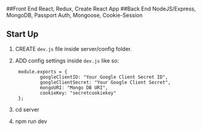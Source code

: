 ##Front End
React, Redux, Create React App
##Back End
NodeJS/Express, MongoDB, Passport Auth, Mongoose, Cookie-Session

## Start Up

1. CREATE <code>dev.js</code> file inside server/config folder. 
2. ADD config settings inside <code>dev.js</code> like so:

        module.exports = {
                googleClientID: "Your Google Client Secret ID",
                googleClientSecret: "Your Google Client Secret",
                mongoURI: "Mongo DB URI",
                cookieKey: "secretcookiekey"
        };

3. cd server
4. npm run dev

